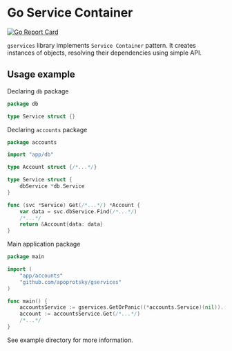 # Go Service Container

[![Go Report Card](https://goreportcard.com/badge/github.com/apoprotsky/gservices)](https://goreportcard.com/report/github.com/apoprotsky/gservices)

`gservices` library implements `Service Container` pattern.
It creates instances of objects, resolving their dependencies using simple API.

## Usage example

Declaring `db` package

```go
package db

type Service struct {}
```

Declaring `accounts` package

```go
package accounts

import "app/db"

type Account struct {/*...*/}

type Service struct {
    dbService *db.Service
}

func (svc *Service) Get(/*...*/) *Account {
    var data = svc.dbService.Find(/*...*/)
    /*...*/
    return &Account{data: data}
}
```

Main application package

```go
package main

import (
    "app/accounts"
    "github.com/apoprotsky/gservices"
)

func main() {
    accountsService := gservices.GetOrPanic((*accounts.Service)(nil)).(*accounts.Service)
    account := accountsService.Get(/*...*/)
    /*...*/
}
```

See example directory for more information.

